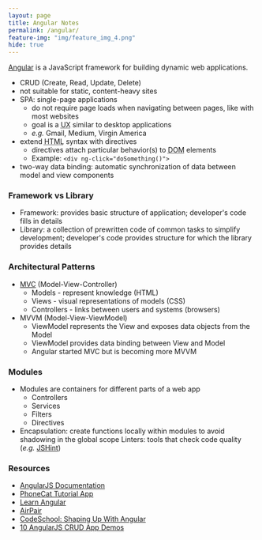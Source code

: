 ```yaml
---
layout: page
title: Angular Notes
permalink: /angular/
feature-img: "img/feature_img_4.png"
hide: true
---
```


<a href="https://angularjs.org/" target="_blank">Angular</a> is a JavaScript framework for building dynamic web applications.
* CRUD (Create, Read, Update, Delete)
* not suitable for static, content-heavy sites
* SPA: single-page applications
    * do not require page loads when navigating between pages, like with most websites
    * goal is a <abbr title="User Experience">UX</abbr> similar to desktop applications
    * <em>e.g.</em> Gmail, Medium, Virgin America
* extend <abbr title="Hyper Text Markup Language">HTML</abbr> syntax with directives
    * directives attach particular behavior(s) to <abbr title="Document Object Model">DOM</abbr> elements
    * Example: `<div ng-click="doSomething()">`
* two-way data binding: automatic synchronization of data between model and view components

### Framework vs Library
* Framework: provides basic structure of application; developer's code fills in details
* Library: a collection of prewritten code of common tasks to simplify development; developer's code provides structure for which the library provides details

### Architectural Patterns
* <a href="https://blog.codinghorror.com/understanding-model-view-controller/" target="_blank">MVC</a> (Model-View-Controller)
    * Models - represent knowledge (HTML)
    * Views - visual representations of models (CSS)
    * Controllers - links between users and systems (browsers)
* MVVM (Model-View-ViewModel)
    * ViewModel represents the View and exposes data objects from the Model
    * ViewModel provides data binding between View and Model
    * Angular started MVC but is becoming more MVVM

### Modules
* Modules are containers for different parts of a web app
    * Controllers
    * Services
    * Filters
    * Directives
* Encapsulation: create functions locally within modules to avoid shadowing in the global scope
    Linters: tools that check code quality (<em>e.g.</em> <a href="http://jshint.com/docs/options/#shadow" target="_blank">JSHint</a>)

### Resources
* <a href="https://code.angularjs.org/1.4.7/docs/guide" target="_blank">AngularJS Documentation</a>
* <a href="https://docs.angularjs.org/tutorial" target="_blank">PhoneCat Tutorial App</a>
* <a href="http://www.learn-angular.org/" target="_blank">Learn Angular</a>
* <a href="https://www.airpair.com/angularjs/posts" target="_blank">AirPair</a>
* <a href="http://campus.codeschool.com/courses/shaping-up-with-angular-js/level/1/section/1/video/1" target="_blank">CodeSchool: Shaping Up With Angular</a>
* <a href="http://www.angularjs4u.com/demos/10-angularjs-crud-app-demos/" target="_blank">10 AngularJS CRUD App Demos</a>
